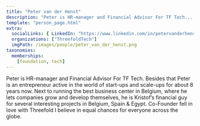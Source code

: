 ```yaml
---
title: "Peter van der Henst"
description: "Peter is HR-manager and Financial Advisor For TF Tech...."
template: "person_page.html"
extra:
  socialLinks: { LinkedIn: "https://www.linkedin.com/in/petervanderhenst/" }
  organizations: ["ThreefoldTech"]
  imgPath: /images/people/peter_van_der_henst.png
taxonomies:
  memberships:
    [foundation, tech]
---
```


Peter is HR-manager and Financial Advisor For TF Tech. Besides that Peter is an entrepreneur active in the world of start-ups and scale-ups for about 8 years now. Next to running the best business center in Belgium, where he lets companies grow and develop themselves, he is Kristof’s financial guy for several interesting projects in Belgium, Spain & Egypt. Co-Founder fell in love with Threefold I believe in equal chances for everyone across the globe.
